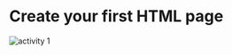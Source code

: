 # Create your first HTML page

![activity 1](https://github.com/mgbaybay/mgbaybay-kodego/blob/main/01.%20Intro%20to%20Web%20Development/1.%20Create%20Your%20First%20HTML%20page/01.png)
